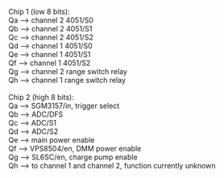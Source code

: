 Chip 1 (low 8 bits): <br />
Qa --> channel 2 4051/S0 <br />
Qb --> channel 2 4051/S1 <br />
Qc --> channel 2 4051/S2 <br />
Qd --> channel 1 4051/S0 <br />
Qe --> channel 1 4051/S1 <br />
Qf --> channel 1 4051/S2 <br />
Qg --> channel 2 range switch relay <br />
Qh --> channel 1 range switch relay <br />
<br />
Chip 2 (high 8 bits): <br />
Qa --> SGM3157/in, trigger select <br />
Qb --> ADC/DFS <br />
Qc --> ADC/S1 <br />
Qd --> ADC/S2 <br />
Qe --> main power enable <br />
Qf --> VPS8504/en, DMM power enable <br />
Qg --> SL6SC/en, charge pump enable <br />
Qh --> to channel 1 and channel 2, function currently unknown <br />
